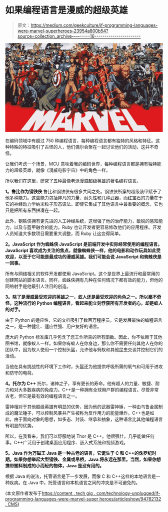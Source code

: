 # 如果编程语言是漫威的超级英雄

> 原文：<https://medium.com/geekculture/if-programming-languages-were-marvel-superheroes-23954a800b54?source=collection_archive---------16----------------------->

![](img/a5b46cc5d221f785dee1b6973e922832.png)

在编码领域中有超过 750 种编程语言，每种编程语言都有独特的风格和特征。这种特殊的特征吸引了古怪的人，他们偶尔会聚在一起讨论他们的活动，这并不奇怪。

让我们考虑一个场景，MCU 意味着我的编码世界，每种编程语言都是拥有独特能力的超级英雄，就像《漫威电影宇宙》中的角色一样。

所以我们在这里，研究了五种最像老派漫威超级英雄的著名编程语言。

**1。鲁比作为钢铁侠** 鲁比和钢铁侠有很多共同之处。钢铁侠所穿的超级装甲赋予了他多种能力。这些能力包括非凡的力量、耐久性和几种武器，而红宝石的力量在于它的神经动力学纳米粒子形态语法。即使它集成了其他语言中最重要的概念，它也只是把所有东西拼凑在一起。

此外，钢铁侠拥有更先进的人工神经系统，这增强了他的治疗能力，敏锐的感知能力，以及与盔甲融合的能力。Ruby 也让开发者更容易修改他们的应用程序。开发人员知道大多数项目需要重大调整，而 Ruby 让这变得简单。

**2。JavaScript 作为蜘蛛侠
JavaScript 是前端开发中实际经常使用的编程语言。JavaScript 喜欢成为关注的焦点，就像蜘蛛侠一样，他的电影和动作玩具如此受欢迎，以至于它可能是最成功的漫威英雄。我们可能会说 JavaScript 和蜘蛛侠是一回事。**

所有与网络相关的软件开发都使用 JavaScript。这个是世界上最流行和最常用的创建网站的脚本语言。同样，蜘蛛侠拥有几种在任何情况下都有效的能力，但他的网络射手是他最引人注目的创造。

**3。除了是漫威最受欢迎的英雄之一，蚁人还是最受欢迎的角色之一。所以毫不奇怪，这种流行的 Python 编程语言，看起来能立刻俘获所有开发者的心，却是蚁人的对手。**

由于 Python 的适应性，它的文档吸引了数百万程序员。它是发展最快的编程语言之一，是一种健壮、适应性强、用户友好的语言。

庞大的 Python 标准库几乎包含了您工作所需的所有函数。因此，你不依赖于其他图书馆，就像蚁人一样。如果你有蚁人在你身边，那么你不需要任何其他人在你的团队中，因为蚁人使用一个控制头盔，允许他与蚂蚁和其他昆虫交谈并控制它们的活动。

当他在具有挑战性的环境下工作时，头盔还为他提供呼吸所需的氧气和可用于进攻和防守的电荷。

**4。托尔为 C++** 托尔，诸神之子，享有更长的寿命。他有超人的力量、敏捷、耐力和对大多数疾病的免疫力。C++是一种拥有全球用户群的编程语言。尽管非常古老，但它是最有效的编程语言之一。

雷神相对于其他超级英雄有明显的优势，因为他的武器雷神锤，一种由乌鲁金属制成的魔法锤子，可以控制风暴并产生被称为反作用力的能量爆炸。C++也是如此，由于面向对象的思想，如多态、封装、继承和抽象，这种语言比其他编程语言有明显的优势。

所以，在我看来，我们可以舒服地说 Thor 是 C++。他很强壮，几乎能做任何事。C++广泛用于创建桌面应用程序、嵌入式系统和视频游戏。

**5。Java 作为万磁王
Java 是一种古老的语言，它诞生于 C 和 C++的侏罗纪时期。如果你想举起大型钢铁、金属或吊桥，Java 将永远在那里。当然，如果你想携带塑料制成的小而轻的物体，Java 是没有用的。**

根据 Java 的说法，托管语言是下一步发展，而像 C 和 C++这样的本地语言是一种疾病。在 Java 中，托管语言和本机语言之间的冲突是不可避免的。

(本文原作者发布于[https://content . tech gig . com/technology-unplugged/if-programming-languages-were-marvel-super heroes/articleshow/94782132 . CMS](https://content.techgig.com/technology-unplugged/if-programming-languages-were-marvel-superheroes/articleshow/94782132.cms))